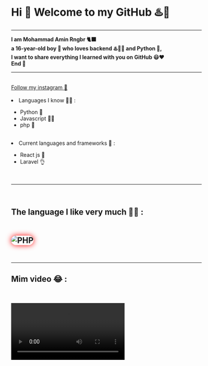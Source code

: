 <html>
<h1> Hi 👋 Welcome to my GitHub ♨️🕺 </h1>
<hr>
<b>
I am Mohammad Amin Rngbr 🐈‍⬛
<br>
a 16-year-old boy 👦 who loves backend ♨️👨‍💻 and Python 🐍, 
<br>
I want to share everything I learned with you on GitHub 😃❤
<br>
End 🌹
</b>
<hr>
<br>
<a href="https://instagram.com/xdeveloper2022">Follow my instagram 🤍</a>
<br>
<br>
<li>Languages ​​I know 👨‍💻 :</li>
<ul>
<li>Python 🐍</li>
<li>Javascript 👨‍🔧</li>
<li>php 🐘</li>
</ul>
<br>
<li>Current languages ​​and frameworks 🦄 :</li>
<ul>
<li>React js 🤯</li>
<li>Laravel 👌</li>
</ul>
<br>
<hr>
<br>
<h2> The language I like very much 🤩😍 :
<br>
<br>
<br>
<img style="border-radius:30px; box-shadow:red 0px 0px 15px 0px;" alt="PHP" src="https://static.radib.com/uploadcenter/upload/838354558php-programming-language.jpg"></img>
<br>
<br>
<hr>
<h2> Mim video 😂 : </h2>
<br>
<br>
<video controls>
<source style="border-radius:30px; box-shadow:red 0px 0px 15px 0px" src="https://hajifirouz8.asset.aparat.com/aparat-video/7983bf530b869f32a2e811bce2e6d84841832051-480p.mp4?wmsAuthSign=eyJhbGciOiJIUzI1NiIsInR5cCI6IkpXVCJ9.eyJ0b2tlbiI6IjhjNjAzNTlhN2IxMDdlODU0NDNjZTZmYjhhZTQwZTE4IiwiZXhwIjoxNjcxNDg3NTkzLCJpc3MiOiJTYWJhIElkZWEgR1NJRyJ9.oG4YPz2fnmJBqRnycMep6I_c1TCrlu7pAj6mONONno0">
</video>
<br>
<br>
</html>

